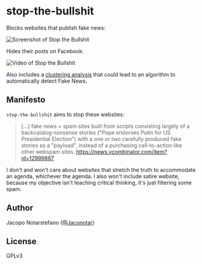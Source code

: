 # stop-the-bullshit #

Blocks websites that publish fake news:

![Screenshot of Stop the Bullshit](/img/stop-the-bullshit-screen.png?raw=true)

Hides their posts on Facebook:

![Video of Stop the Bullshit](/img/stop-the-bullshit-video.gif?raw=true)

Also includes a [clustering analysis](discriminating-fake-news-from-real-news.ipynb)
that could lead to an algorithm to automatically detect Fake News.

## Manifesto ##

`stop-the-bullshit` aims to stop these websites:

> [...] fake news = spam sites built from scripts consisting largely of a
> backcatalog nonsense stories ("Pope endorses Putin for US Presidential
> Election") with a one or two carefully produced fake stories as a "payload",
> instead of a purchasing call-to-action like other webspam sites.
> https://news.ycombinator.com/item?id=12999887

I don't and won't care about websites that stretch the truth to accommodate an
agenda, whichever the agenda. I also won't include satire website, because my
objective isn't teaching critical thinking, it's just filtering some spam.

## Author ##

Jacopo Notarstefano ([@Jaconotar](https://twitter.com/Jaconotar))

## License ##

GPLv3
